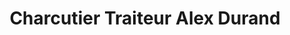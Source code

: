 ---
title: "Charcutier Traiteur Alex Durand"
url: /boen-sur-lignon/charcutier-traiteur-alex-durand/
shop: boucherie
---